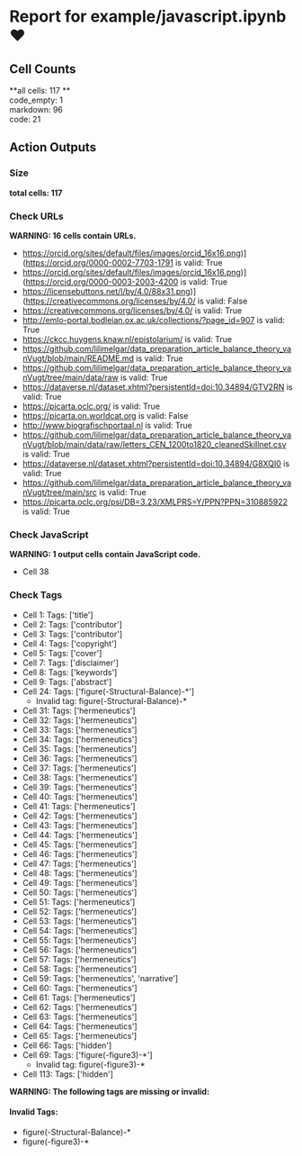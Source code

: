 # Report for example/javascript.ipynb ❤ 

## Cell Counts   
**all cells: 117 **  
code_empty: 1   
markdown: 96   
code: 21   

## Action Outputs

### Size
**total cells: 117**

### Check URLs
**WARNING: 16 cells contain URLs.**

- https://orcid.org/sites/default/files/images/orcid_16x16.png)](https://orcid.org/0000-0002-7703-1791 is valid: True
- https://orcid.org/sites/default/files/images/orcid_16x16.png)](https://orcid.org/0000-0003-2003-4200 is valid: True
- https://licensebuttons.net/l/by/4.0/88x31.png)](https://creativecommons.org/licenses/by/4.0/ is valid: False
- https://creativecommons.org/licenses/by/4.0/ is valid: True
- http://emlo-portal.bodleian.ox.ac.uk/collections/?page_id=907 is valid: True
- https://ckcc.huygens.knaw.nl/epistolarium/ is valid: True
- https://github.com/lilimelgar/data_preparation_article_balance_theory_vanVugt/blob/main/README.md is valid: True
- https://github.com/lilimelgar/data_preparation_article_balance_theory_vanVugt/tree/main/data/raw is valid: True
- https://dataverse.nl/dataset.xhtml?persistentId=doi:10.34894/GTV2RN is valid: True
- https://picarta.oclc.org/ is valid: True
- https://picarta.on.worldcat.org is valid: False
- http://www.biografischportaal.nl is valid: True
- https://github.com/lilimelgar/data_preparation_article_balance_theory_vanVugt/blob/main/data/raw/letters_CEN_1200to1820_cleanedSkillnet.csv is valid: True
- https://dataverse.nl/dataset.xhtml?persistentId=doi:10.34894/G8XQI0 is valid: True
- https://github.com/lilimelgar/data_preparation_article_balance_theory_vanVugt/tree/main/src is valid: True
- https://picarta.oclc.org/psi/DB=3.23/XMLPRS=Y/PPN?PPN=310885922 is valid: True


### Check JavaScript
**WARNING: 1 output cells contain JavaScript code.**

- Cell 38


### Check Tags
- Cell 1: Tags: ['title']
- Cell 2: Tags: ['contributor']
- Cell 3: Tags: ['contributor']
- Cell 4: Tags: ['copyright']
- Cell 5: Tags: ['cover']
- Cell 7: Tags: ['disclaimer']
- Cell 8: Tags: ['keywords']
- Cell 9: Tags: ['abstract']
- Cell 24: Tags: ['figure(-Structural-Balance)-*']
  - Invalid tag: figure(-Structural-Balance)-*
- Cell 31: Tags: ['hermeneutics']
- Cell 32: Tags: ['hermeneutics']
- Cell 33: Tags: ['hermeneutics']
- Cell 34: Tags: ['hermeneutics']
- Cell 35: Tags: ['hermeneutics']
- Cell 36: Tags: ['hermeneutics']
- Cell 37: Tags: ['hermeneutics']
- Cell 38: Tags: ['hermeneutics']
- Cell 39: Tags: ['hermeneutics']
- Cell 40: Tags: ['hermeneutics']
- Cell 41: Tags: ['hermeneutics']
- Cell 42: Tags: ['hermeneutics']
- Cell 43: Tags: ['hermeneutics']
- Cell 44: Tags: ['hermeneutics']
- Cell 45: Tags: ['hermeneutics']
- Cell 46: Tags: ['hermeneutics']
- Cell 47: Tags: ['hermeneutics']
- Cell 48: Tags: ['hermeneutics']
- Cell 49: Tags: ['hermeneutics']
- Cell 50: Tags: ['hermeneutics']
- Cell 51: Tags: ['hermeneutics']
- Cell 52: Tags: ['hermeneutics']
- Cell 53: Tags: ['hermeneutics']
- Cell 54: Tags: ['hermeneutics']
- Cell 55: Tags: ['hermeneutics']
- Cell 56: Tags: ['hermeneutics']
- Cell 57: Tags: ['hermeneutics']
- Cell 58: Tags: ['hermeneutics']
- Cell 59: Tags: ['hermeneutics', 'narrative']
- Cell 60: Tags: ['hermeneutics']
- Cell 61: Tags: ['hermeneutics']
- Cell 62: Tags: ['hermeneutics']
- Cell 63: Tags: ['hermeneutics']
- Cell 64: Tags: ['hermeneutics']
- Cell 65: Tags: ['hermeneutics']
- Cell 66: Tags: ['hidden']
- Cell 69: Tags: ['figure(-figure3)-*']
  - Invalid tag: figure(-figure3)-*
- Cell 113: Tags: ['hidden']

**WARNING: The following tags are missing or invalid:**

#### Invalid Tags:
- figure(-Structural-Balance)-*
- figure(-figure3)-*

